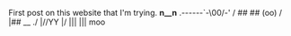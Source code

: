 First post on this website that I'm trying. 
           __n__n__
    .------`-\00/-'
   /  ##  ## (oo)
  / |## __   ./
     |//YY \|/
     |||   ||| moo
~~~~~~~~~~~~~~~~~~~~~~~~~~~~~~~~~~~~~~~~~~~

